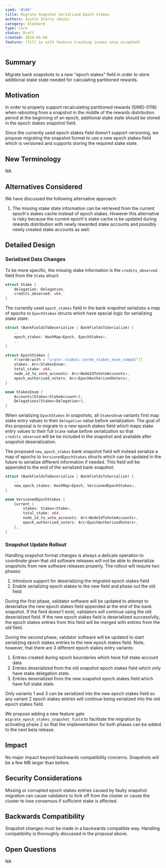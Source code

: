 ```yaml
---
simd: '0149'
title: Migrate Snapshot Serialized Epoch Stakes
authors: Justin Starry (Anza)
category: Standard
type: Core
status: Draft
created: 2024-05-09
feature: (fill in with feature tracking issues once accepted)
---
```


## Summary

Migrate bank snapshots to a new "epoch stakes" field in order to store
additional stake state needed for calculating partitioned rewards.

## Motivation

In order to properly support recalculating partitioned rewards (SIMD-0118)
when rebooting from a snapshot in the middle of the rewards distribution
period at the beginning of an epoch, additional stake state should be
stored in the epoch stakes snapshot field.

Since the currently used epoch stakes field doesn't support versioning, we
propose migrating the snapshot format to use a new epoch stakes field which is
versioned and supports storing the required stake state.

## New Terminology

NA

## Alternatives Considered

We have discussed the following alternative approach:

1. The missing stake state information can be retrieved from the current epoch's
stakes cache instead of epoch stakes. However this alternative is risky because
the current epoch's stake cache is be updated during rewards distribution with
newly rewarded stake accounts and possibly newly created stake accounts as well.

## Detailed Design

### Serialized Data Changes

To be more specific, the missing stake information is the `credits_observed`
field from the `Stake` struct:

```rust
struct Stake {
    delegation: Delegation,
    credits_observed: u64,
}
```

The currently used `epoch_stakes` field in the bank snapshot serializes a map of
epochs to `EpochStakes` structs which have special logic for serializing stake
state:

```rust
struct (BankFieldsToDeserialize | BankFieldsToSerialize) {
    ..
    epoch_stakes: HashMap<Epoch, EpochStakes>,
    ..
}

struct EpochStakes {
    #[serde(with = "crate::stakes::serde_stakes_enum_compat")]
    stakes: Arc<StakesEnum>,
    total_stake: u64,
    node_id_to_vote_accounts: Arc<NodeIdToVoteAccounts>,
    epoch_authorized_voters: Arc<EpochAuthorizedVoters>,
}

enum StakesEnum {
    Accounts(Stakes<StakeAccount>),
    Delegations(Stakes<Delegation>),
}
```

When serializing `EpochStakes` in snapshots, all `StakesEnum` variants first map
stake entry values to their `Delegation` value before serialization. The goal of
this proposal is to migrate to a new epoch stakes field which maps stake entry
values to their full `Stake` value before serialization so that
`credits_observed` will be be included in the snapshot and available after
snapshot deserialization.

The proposed `new_epoch_stakes` bank snapshot field will instead serialize a map
of epochs to `VersionedEpochStakes` structs which can be updated in the future
to serialize different information if needed. This field will be appended to the
end of the serialized bank snapshot:

```rust
struct (BankFieldsToDeserialize | BankFieldsToSerialize) {
    ..
    new_epoch_stakes: HashMap<Epoch, VersionedEpochStakes>,
}

enum VersionedEpochStakes {
    Current {
        stakes: Stakes<Stake>,
        total_stake: u64,
        node_id_to_vote_accounts: Arc<NodeIdToVoteAccounts>,
        epoch_authorized_voters: Arc<EpochAuthorizedVoters>,
    },
}
```

### Snapshot Update Rollout

Handling snapshot format changes is always a delicate operation to coordinate
given that old software releases will not be able to deserialize snapshots from
new software releases properly. The rollout will require two phases:

1. Introduce support for deserializing the migrated epoch stakes field 
2. Enable serializing epoch stakes to the new field and phase out the old field

During the first phase, validator software will be updated to attempt to
deserialize the new epoch stakes field appended at the end of the bank snapshot.
If the field doesn't exist, validators will continue using the old deserialized
field. If the new epoch stakes field is deserialized successfully, the epoch
stakes entries from this field will be merged with entries from the old field.

During the second phase, validator software will be updated to start serializing
epoch stakes entries to the new epoch stakes field. Note, however, that there
are 3 different epoch stakes entry variants:

1. Entries created during epoch boundaries which have full stake account data
2. Entries deserialized from the old snapshot epoch stakes field which only have
    stake delegation state.
3. Entries deserialized from the new snapshot epoch stakes field which have full
    stake state.

Only variants 1 and 3 can be serialized into the new epoch stakes field so any
variant 2 epoch stakes entries will continue being serialized into the old epoch
stakes field.

We propose adding a new feature gate `migrate_epoch_stakes_snapshot_field` to
facilitate the migration by activating phase 2 so that the implementation for
both phases can be added to the next beta release.

## Impact

No major impact beyond backwards compatibility concerns. Snapshots will
be a few MB larger than before.

## Security Considerations

Missing or corrupted epoch stakes entries caused by faulty snapshot migration
can cause validators to fork off from the cluster or cause the cluster to lose
consensus if sufficient stake is affected.

## Backwards Compatibility

Snapshot changes must be made in a backwards compatible way. Handling
compatibility is thoroughly discussed in the proposal above.

## Open Questions

NA
